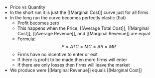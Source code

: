 - Price vs Quantity
- In the short run it is just the [[Marginal Cost]] curve just for all firms
- In the long run the curve becomes perfectly elastic (flat)
	- Profit becomes zero
	- This happens when the Price,  [[Average Total Cost]], [[Marginal Cost]], [[Average Revenue]], and [[Marginal Revenue]] are equal
	- Formula: $$P=ATC=MC=AR=MR$$
	- Firms have no incentive to enter or exit
	- If there is profit to be made then more firms will enter
	- If there are only losses then firms will leave the market
- We produce were [[Marginal Revenue]] equals [[Marginal Cost]]